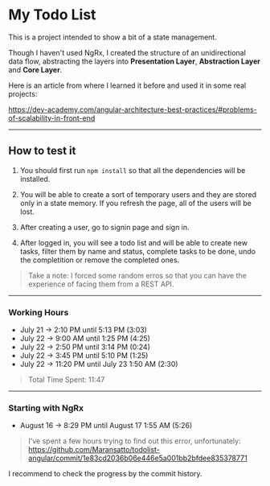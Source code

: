 # My Todo List

This is a project intended to show a bit of a state management.

Though I haven't used NgRx, I created the structure of an unidirectional data flow, abstracting the layers into **Presentation Layer**, **Abstraction Layer** and **Core Layer**.

Here is an article from where I learned it before and used it in some real projects:

https://dev-academy.com/angular-architecture-best-practices/#problems-of-scalability-in-front-end

---

## How to test it

1. You should first run `npm install` so that all the dependencies will be installed.

2. You will be able to create a sort of temporary users and they are stored only in a state memory. If you refresh the page, all of the users will be lost. 

3. After creating a user, go to signin page and sign in.

4. After logged in, you will see a todo list and will be able to create new tasks, filter them by name and status, complete tasks to be done, undo the completition or remove the completed ones.

> Take a note: I forced some random erros so that you can have the experience of facing them from a REST API.
---
### Working Hours

- July 21 -> 2:10 PM until 5:13 PM (3:03)
- July 22 -> 9:00 AM until 1:25 PM (4:25)
- July 22 -> 2:50 PM until 3:14 PM (0:24)
- July 22 -> 3:45 PM until 5:10 PM (1:25)
- July 22 -> 11:20 PM until July 23 1:50 AM (2:30)

> Total Time Spent: 11:47

---

### Starting with NgRx

- August 16 -> 8:29 PM until August 17 1:55 AM (5:26)

> I've spent a few hours trying to find out this error, unfortunately: https://github.com/Maransatto/todolist-angular/commit/1e83cd2036b06e446e5a001bb2bfdee835378771

I recommend to check the progress by the commit history.